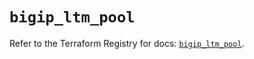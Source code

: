 # `bigip_ltm_pool`

Refer to the Terraform Registry for docs: [`bigip_ltm_pool`](https://registry.terraform.io/providers/f5networks/bigip/1.24.1/docs/resources/ltm_pool).
